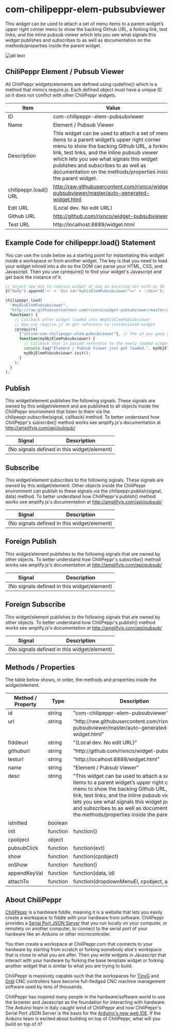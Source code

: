 # com-chilipeppr-elem-pubsubviewer
This widget can be used to attach a set of menu items to a parent widget’s upper right corner menu to show the backing Github URL, a forking link, test links, and the inline pubsub viewer which lets you see what signals this widget publishes and subscribes to as well as documentation on the methods/properties inside the parent widget.

![alt text](screenshot.png "Screenshot")

## ChiliPeppr Element / Pubsub Viewer

All ChiliPeppr widgets/elements are defined using cpdefine() which is a method
that mimics require.js. Each defined object must have a unique ID so it does
not conflict with other ChiliPeppr widgets.

| Item                  | Value           |
| -------------         | ------------- | 
| ID                    | com-chilipeppr-elem-pubsubviewer |
| Name                  | Element / Pubsub Viewer |
| Description           | This widget can be used to attach a set of menu items to a parent widget’s upper right corner menu to show the backing Github URL, a forking link, test links, and the inline pubsub viewer which lets you see what signals this widget publishes and subscribes to as well as documentation on the methods/properties inside the parent widget. |
| chilipeppr.load() URL | http://raw.githubusercontent.com/rixnco/widget-pubsubviewer/master/auto-generated-widget.html |
| Edit URL              | (Local dev. No edit URL) |
| Github URL            | http://github.com/rixnco/widget-pubsubviewer |
| Test URL              | http://localhost:8889/widget.html |

## Example Code for chilipeppr.load() Statement

You can use the code below as a starting point for instantiating this widget 
inside a workspace or from another widget. The key is that you need to load 
your widget inlined into a div so the DOM can parse your HTML, CSS, and 
Javascript. Then you use cprequire() to find your widget's Javascript and get 
back the instance of it.

```javascript
// Inject new div to contain widget or use an existing div with an ID
$("body").append('<' + 'div id="myDivElemPubsubviewer"><' + '/div>');

chilipeppr.load(
  "#myDivElemPubsubviewer",
  "http://raw.githubusercontent.com/rixnco/widget-pubsubviewer/master/auto-generated-widget.html",
  function() {
    // Callback after widget loaded into #myDivElemPubsubviewer
    // Now use require.js to get reference to instantiated widget
    cprequire(
      ["inline:com-chilipeppr-elem-pubsubviewer"], // the id you gave your widget
      function(myObjElemPubsubviewer) {
        // Callback that is passed reference to the newly loaded widget
        console.log("Element / Pubsub Viewer just got loaded.", myObjElemPubsubviewer);
        myObjElemPubsubviewer.init();
      }
    );
  }
);

```

## Publish

This widget/element publishes the following signals. These signals are owned by this widget/element and are published to all objects inside the ChiliPeppr environment that listen to them via the 
chilipeppr.subscribe(signal, callback) method. 
To better understand how ChiliPeppr's subscribe() method works see amplify.js's documentation at http://amplifyjs.com/api/pubsub/

  <table id="com-chilipeppr-elem-pubsubviewer-pub" class="table table-bordered table-striped">
      <thead>
          <tr>
              <th style="">Signal</th>
              <th style="">Description</th>
          </tr>
      </thead>
      <tbody>
      <tr><td colspan="2">(No signals defined in this widget/element)</td></tr>    
      </tbody>
  </table>

## Subscribe

This widget/element subscribes to the following signals. These signals are owned by this widget/element. Other objects inside the ChiliPeppr environment can publish to these signals via the chilipeppr.publish(signal, data) method. 
To better understand how ChiliPeppr's publish() method works see amplify.js's documentation at http://amplifyjs.com/api/pubsub/

  <table id="com-chilipeppr-elem-pubsubviewer-sub" class="table table-bordered table-striped">
      <thead>
          <tr>
              <th style="">Signal</th>
              <th style="">Description</th>
          </tr>
      </thead>
      <tbody>
      <tr><td colspan="2">(No signals defined in this widget/element)</td></tr>    
      </tbody>
  </table>

## Foreign Publish

This widget/element publishes to the following signals that are owned by other objects. 
To better understand how ChiliPeppr's subscribe() method works see amplify.js's documentation at http://amplifyjs.com/api/pubsub/

  <table id="com-chilipeppr-elem-pubsubviewer-foreignpub" class="table table-bordered table-striped">
      <thead>
          <tr>
              <th style="">Signal</th>
              <th style="">Description</th>
          </tr>
      </thead>
      <tbody>
      <tr><td colspan="2">(No signals defined in this widget/element)</td></tr>    
      </tbody>
  </table>

## Foreign Subscribe

This widget/element publishes to the following signals that are owned by other objects.
To better understand how ChiliPeppr's publish() method works see amplify.js's documentation at http://amplifyjs.com/api/pubsub/

  <table id="com-chilipeppr-elem-pubsubviewer-foreignsub" class="table table-bordered table-striped">
      <thead>
          <tr>
              <th style="">Signal</th>
              <th style="">Description</th>
          </tr>
      </thead>
      <tbody>
      <tr><td colspan="2">(No signals defined in this widget/element)</td></tr>    
      </tbody>
  </table>

## Methods / Properties

The table below shows, in order, the methods and properties inside the widget/element.

  <table id="com-chilipeppr-elem-methodsprops" class="table table-bordered table-striped">
      <thead>
          <tr>
              <th style="">Method / Property</th>
              <th>Type</th>
              <th style="">Description</th>
          </tr>
      </thead>
      <tbody>
      <tr valign="top"><td>id</td><td>string</td><td>"com-chilipeppr-elem-pubsubviewer"</td></tr><tr valign="top"><td>url</td><td>string</td><td>"http://raw.githubusercontent.com/rixnco/widget-pubsubviewer/master/auto-generated-widget.html"</td></tr><tr valign="top"><td>fiddleurl</td><td>string</td><td>"(Local dev. No edit URL)"</td></tr><tr valign="top"><td>githuburl</td><td>string</td><td>"http://github.com/rixnco/widget-pubsubviewer"</td></tr><tr valign="top"><td>testurl</td><td>string</td><td>"http://localhost:8889/widget.html"</td></tr><tr valign="top"><td>name</td><td>string</td><td>"Element / Pubsub Viewer"</td></tr><tr valign="top"><td>desc</td><td>string</td><td>"This widget can be used to attach a set of menu items to a parent widget’s upper right corner menu to show the backing Github URL, a forking link, test links, and the inline pubsub viewer which lets you see what signals this widget publishes and subscribes to as well as documentation on the methods/properties inside the parent widget."</td></tr><tr valign="top"><td>isInitted</td><td>boolean</td><td></td></tr><tr valign="top"><td>init</td><td>function</td><td>function() </td></tr><tr valign="top"><td>cpobject</td><td>object</td><td></td></tr><tr valign="top"><td>pubsubClick</td><td>function</td><td>function(evt) </td></tr><tr valign="top"><td>show</td><td>function</td><td>function(cpobject) </td></tr><tr valign="top"><td>onShow</td><td>function</td><td>function() </td></tr><tr valign="top"><td>appendKeyVal</td><td>function</td><td>function(data, id) </td></tr><tr valign="top"><td>attachTo</td><td>function</td><td>function(dropdownMenuEl, cpobject, altTitle) </td></tr>
      </tbody>
  </table>


## About ChiliPeppr

[ChiliPeppr](http://chilipeppr.com) is a hardware fiddle, meaning it is a 
website that lets you easily
create a workspace to fiddle with your hardware from software. ChiliPeppr provides
a [Serial Port JSON Server](https://github.com/johnlauer/serial-port-json-server) 
that you run locally on your computer, or remotely on another computer, to connect to 
the serial port of your hardware like an Arduino or other microcontroller.

You then create a workspace at ChiliPeppr.com that connects to your hardware 
by starting from scratch or forking somebody else's
workspace that is close to what you are after. Then you write widgets in
Javascript that interact with your hardware by forking the base template 
widget or forking another widget that
is similar to what you are trying to build.

ChiliPeppr is massively capable such that the workspaces for 
[TinyG](http://chilipeppr.com/tinyg) and [Grbl](http://chilipeppr.com/grbl) CNC 
controllers have become full-fledged CNC machine management software used by
tens of thousands.

ChiliPeppr has inspired many people in the hardware/software world to use the
browser and Javascript as the foundation for interacting with hardware. The
Arduino team in Italy caught wind of ChiliPeppr and now
ChiliPeppr's Serial Port JSON Server is the basis for the 
[Arduino's new web IDE](https://create.arduino.cc/). If the Arduino team is excited about building on top
of ChiliPeppr, what
will you build on top of it?

